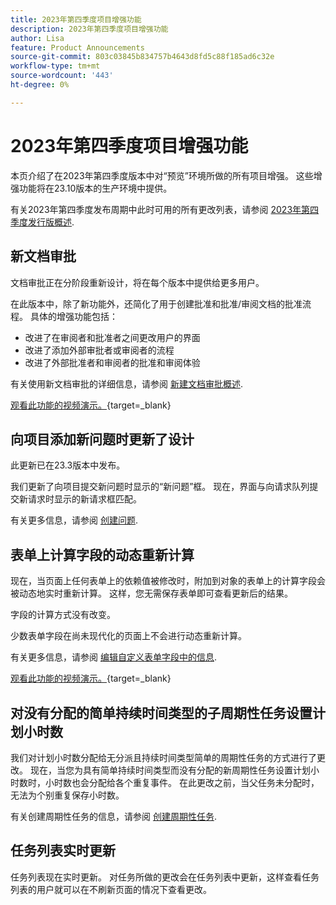 ```yaml
---
title: 2023年第四季度项目增强功能
description: 2023年第四季度项目增强功能
author: Lisa
feature: Product Announcements
source-git-commit: 803c03845b834757b4643d8fd5c88f185ad6c32e
workflow-type: tm+mt
source-wordcount: '443'
ht-degree: 0%

---
```


# 2023年第四季度项目增强功能

本页介绍了在2023年第四季度版本中对“预览”环境所做的所有项目增强。 这些增强功能将在23.10版本的生产环境中提供。

有关2023年第四季度发布周期中此时可用的所有更改列表，请参阅 [2023年第四季度发行版概述](/help/quicksilver/product-announcements/product-releases/23-q4-release-activity/23-q4-release-overview.md).

## 新文档审批

文档审批正在分阶段重新设计，将在每个版本中提供给更多用户。

在此版本中，除了新功能外，还简化了用于创建批准和批准/审阅文档的批准流程。 具体的增强功能包括：

* 改进了在审阅者和批准者之间更改用户的界面
* 改进了添加外部审批者或审阅者的流程
* 改进了外部批准者和审阅者的批准和审阅体验

有关使用新文档审批的详细信息，请参阅 [新建文档审批概述](/help/quicksilver/review-and-approve-work/document-reviews-and-approvals/document-approvals-overview.md).

[观看此功能的视频演示。](https://video.tv.adobe.com/v/3424867){target=_blank}

## 向项目添加新问题时更新了设计

此更新已在23.3版本中发布。

我们更新了向项目提交新问题时显示的“新问题”框。 现在，界面与向请求队列提交新请求时显示的新请求框匹配。

有关更多信息，请参阅 [创建问题](/help/quicksilver/manage-work/issues/manage-issues/create-issues.md).

## 表单上计算字段的动态重新计算

现在，当页面上任何表单上的依赖值被修改时，附加到对象的表单上的计算字段会被动态地实时重新计算。 这样，您无需保存表单即可查看更新后的结果。

字段的计算方式没有改变。

少数表单字段在尚未现代化的页面上不会进行动态重新计算。

有关更多信息，请参阅 [编辑自定义表单字段中的信息](/help/quicksilver/workfront-basics/work-with-custom-forms/edit-custom-forms.md).

[观看此功能的视频演示。](https://video.tv.adobe.com/v/3422678/){target=_blank}

## 对没有分配的简单持续时间类型的子周期性任务设置计划小时数

我们对计划小时数分配给无分派且持续时间类型简单的周期性任务的方式进行了更改。 现在，当您为具有简单持续时间类型而没有分配的新周期性任务设置计划小时数时，小时数也会分配给各个重复事件。 在此更改之前，当父任务未分配时，无法为个别重复保存小时数。

有关创建周期性任务的信息，请参阅 [创建周期性任务](/help/quicksilver/manage-work/tasks/create-tasks/create-recurring-tasks.md).

## 任务列表实时更新

任务列表现在实时更新。 对任务所做的更改会在任务列表中更新，这样查看任务列表的用户就可以在不刷新页面的情况下查看更改。
